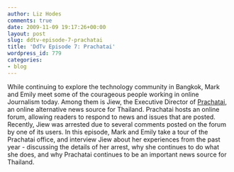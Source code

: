 ```yaml
---
author: Liz Hodes
comments: true
date: 2009-11-09 19:17:26+00:00
layout: post
slug: ddtv-episode-7-prachatai
title: 'DdTv Episode 7: Prachatai'
wordpress_id: 779
categories:
- blog
---
```




While continuing to explore the technology community in Bangkok, Mark and Emily meet some of the courageous people working in online Journalism today. Among them is Jiew, the Executive Director of [Prachatai](http://www.prachatai.com/english/), an online alternative news source for Thailand. Prachatai hosts an online forum, allowing readers to respond to news and issues that are posted. Recently, Jiew was arrested due to several comments posted on the forum by one of its users. In this episode, Mark and Emily take a tour of the Prachatai office, and interview Jiew about her experiences from the past year - discussing the details of her arrest, why she continues to do what she does, and why Prachatai continues to be an important news source for Thailand.
